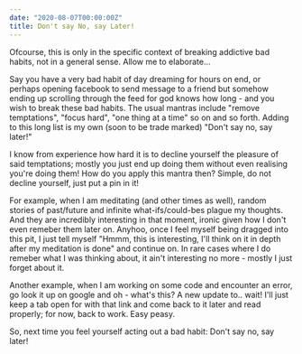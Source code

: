 ```yaml
---
date: "2020-08-07T00:00:00Z"
title: Don't say No, say Later!
---
```


Ofcourse, this is only in the specific context of breaking addictive bad habits, not in a general sense. Allow me to elaborate...

Say you have a very bad habit of day dreaming for hours on end, or perhaps opening facebook to send message to a friend but somehow ending up scrolling through the feed for god knows how long - and you wish to break these bad habits. The usual mantras include "remove temptations", "focus hard", "one thing at a time" so on and so forth. Adding to this long list is my own (soon to be trade marked) "Don't say no, say later!"

I know from experience how hard it is to decline yourself the pleasure of said temptations; mostly you just end up doing them without even realising you're doing them! How do you apply this mantra then? Simple, do not decline yourself, just put a pin in it!

For example, when I am meditating (and other times as well), random stories of past/future and infinite what-ifs/could-bes plague my thoughts. And they are incredibly interesting in that moment, ironic given how I don't even remeber them later on. Anyhoo, once I feel myself being dragged into this pit, I just tell myself "Hmmm, this is interesting, I'll think on it in depth after my meditation is done" and continue on. In rare cases where I do remeber what I was thinking about, it ain't interesting no more - mostly I just forget about it.

Another example, when I am working on some code and encounter an error, go look it up on google and oh - what's this? A new update to.. wait! I'll just keep a tab open for with that link and come back to it later and read properly; for now, back to work. Easy peasy.

So, next time you feel yourself acting out a bad habit: Don't say no, say later!
